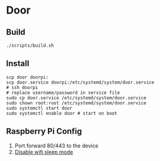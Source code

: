 # Door

## Build

```
./scripts/build.sh
```

## Install

```
scp door doorpi:
scp door.service doorpi:/etc/systemd/system/door.service
# ssh doorpi
# replace username/password in service file
sudo cp door.service /etc/systemd/system/door.service
sudo chown root:root /etc/systemd/system/door.service
sudo systemctl start door
sudo systemctl enable door # start on boot
```

## Raspberry Pi Config

1. Port forward 80/443 to the device
1. [Disable wifi sleep mode](https://www.heelpbook.net/2021/raspberry-pi-4-preventing-wifi-module-to-go-to-sleep-mode/)

